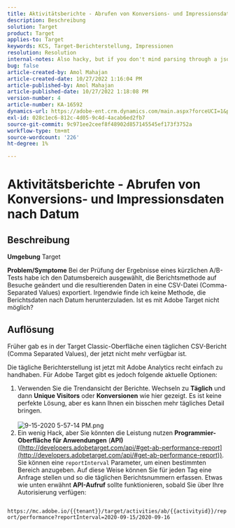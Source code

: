 ```yaml
---
title: Aktivitätsberichte - Abrufen von Konversions- und Impressionsdaten nach Datum
description: Beschreibung
solution: Target
product: Target
applies-to: Target
keywords: KCS, Target-Berichterstellung, Impressionen
resolution: Resolution
internal-notes: Also hacky, but if you don't mind parsing through a json file for the data, the UI makes a request to get that daily data when you load the trend report above you could grab. If you monitor the network calls it should be one with the file name of performance.at.json.
bug: false
article-created-by: Amol Mahajan
article-created-date: 10/27/2022 1:16:04 PM
article-published-by: Amol Mahajan
article-published-date: 10/27/2022 1:18:08 PM
version-number: 4
article-number: KA-16592
dynamics-url: https://adobe-ent.crm.dynamics.com/main.aspx?forceUCI=1&pagetype=entityrecord&etn=knowledgearticle&id=fc74787f-f955-ed11-bba2-6045bd006793
exl-id: 028c1ec6-812c-4d05-9c4d-4acab6ed2fb7
source-git-commit: 9c971ee2ceef8f48902d857145545ef173f3752a
workflow-type: tm+mt
source-wordcount: '226'
ht-degree: 1%

---
```


# Aktivitätsberichte - Abrufen von Konversions- und Impressionsdaten nach Datum

## Beschreibung

<b>Umgebung</b>
Target


<b>Problem/Symptome</b>
Bei der Prüfung der Ergebnisse eines kürzlichen A/B-Tests habe ich den Datumsbereich ausgewählt, die Berichtsmethode auf Besuche geändert und die resultierenden Daten in eine CSV-Datei (Comma-Separated Values) exportiert. Irgendwie finde ich keine Methode, die Berichtsdaten nach Datum herunterzuladen. Ist es mit Adobe Target nicht möglich?




## Auflösung


Früher gab es in der Target Classic-Oberfläche einen täglichen CSV-Bericht (Comma Separated Values), der jetzt nicht mehr verfügbar ist.

Die tägliche Berichterstellung ist jetzt mit Adobe Analytics recht einfach zu handhaben. Für Adobe Target gibt es jedoch folgende aktuelle Optionen:

1. Verwenden Sie die Trendansicht der Berichte. Wechseln zu <b>Täglich</b> und dann <b>Unique Visitors</b> oder <b>Konversionen</b> wie hier gezeigt. Es ist keine perfekte Lösung, aber es kann Ihnen ein bisschen mehr tägliches Detail bringen.<br>\
   ![9-15-2020 5-57-14 PM.png](https://experienceleaguecommunities.adobe.com/t5/image/serverpage/image-id/26856iB79D1F7E2EB217FD/image-size/medium?v=1.0&amp;amp;px=400)
2. Ein wenig Hack, aber Sie könnten die Leistung nutzen <b>Programmier-Oberfläche für Anwendungen</b> (<b>API)</b> ([http://developers.adobetarget.com/api/#get-ab-performance-report](http://developers.adobetarget.com/api/#get-ab-performance-report)). Sie können eine `reportInterval` Parameter, um einen bestimmten Bereich anzugeben. Auf diese Weise können Sie für jeden Tag eine Anfrage stellen und so die täglichen Berichtsnummern erfassen. Etwas wie unten erwähnt <b>API-Aufruf</b> sollte funktionieren, sobald Sie über Ihre Autorisierung verfügen:


`      https://mc.adobe.io/{{tenant}}/target/activities/ab/{{activityid}}/report/performance?reportInterval=2020-09-15/2020-09-16`
